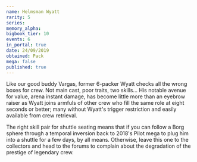 ```yaml
---
name: Helmsman Wyatt
rarity: 5
series:
memory_alpha:
bigbook_tier: 10
events: 6
in_portal: true
date: 24/09/2019
obtained: Pack
mega: false
published: true
---
```


Like our good buddy Vargas, former 6-packer Wyatt checks all the wrong boxes for crew. Not main cast, poor traits, two skills... His notable avenue for value, arena instant damage, has become little more than an eyebrow raiser as Wyatt joins armfuls of other crew who fill the same role at eight seconds or better; many without Wyatt's trigger restriction and easily available from crew retrieval.

The right skill pair for shuttle seating means that if you can follow a Borg sphere through a temporal inversion back to 2018's Pilot mega to plug him into a shuttle for a few days, by all means. Otherwise, leave this one to the collectors and head to the forums to complain about the degradation of the prestige of legendary crew.
